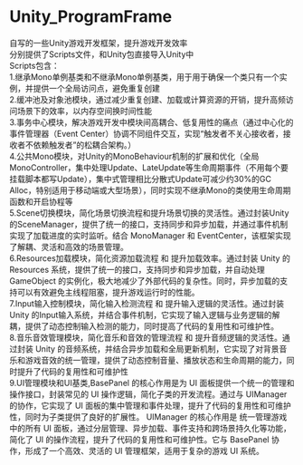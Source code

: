 # Unity_ProgramFrame
自写的一些Unity游戏开发框架，提升游戏开发效率  
分别提供了Scripts文件，和Unity包直接导入Unity中  
Scripts包含：  
1.继承Mono单例基类和不继承Mono单例基类，用于用于确保一个类只有一个实例，并提供一个全局访问点，避免重复创建  
2.缓冲池及对象池模块，通过减少重复创建、加载或计算资源的开销，提升高频访问场景下的效率，以内存空间换时间性能  
3.事务中心模块，解决游戏开发中模块间高耦合、低复用性的痛点（通过中心化的事件管理器（Event Center）协调不同组件交互，实现“触发者不关心接收者，接收者不依赖触发者”的松耦合架构。）  
4.公共Mono模块，对Unity的MonoBehaviour机制的扩展和优化（全局MonoController，集中处理Update、LateUpdate等生命周期事件（不用每个要挂载脚本都写Update），集中式管理相比分散式Update可减少约30%的GC Alloc，特别适用于移动端或大型场景），同时实现不继承Mono的类使用生命周期函数和开启协程等  
5.Scene切换模块，简化场景切换流程和提升场景切换的灵活性。通过封装Unity的SceneManager，提供了统一的接口，支持同步和异步加载，并通过事件机制实现了加载进度的实时监听。结合 MonoManager 和 EventCenter，该框架实现了解耦、灵活和高效的场景管理。  
6.Resources加载模块，简化资源加载流程 和 提升加载效率。通过封装 Unity 的 Resources 系统，提供了统一的接口，支持同步和异步加载，并自动处理 GameObject 的实例化，极大地减少了外部代码的复杂性。同时，异步加载的支持可以有效避免主线程阻塞，提升游戏运行时的性能。  
7.Input输入控制模块，简化输入检测流程 和 提升输入逻辑的灵活性。通过封装 Unity 的Input输入系统，并结合事件机制，它实现了输入逻辑与业务逻辑的解耦，提供了动态控制输入检测的能力，同时提高了代码的复用性和可维护性。  
8.音乐音效管理模块，简化音乐和音效的管理流程 和 提升音频逻辑的灵活性。通过封装 Unity 的音频系统，并结合异步加载和全局更新机制，它实现了对背景音乐和游戏音效的统一管理，提供了动态控制音量、播放状态和生命周期的能力，同时提升了代码的复用性和可维护性  
9.UI管理模块和UI基类,BasePanel 的核心作用是为 UI 面板提供一个统一的管理和操作接口，封装常见的 UI 操作逻辑，简化子类的开发流程。通过与 UIManager 的协作，它实现了 UI 面板的集中管理和事件处理，提升了代码的复用性和可维护性，同时为子类提供了良好的扩展性。 UIManager 的核心作用是 统一管理游戏中的所有 UI 面板，通过分层管理、异步加载、事件支持和跨场景持久化等功能，简化了 UI 的操作流程，提升了代码的复用性和可维护性。它与 BasePanel 协作，形成了一个高效、灵活的 UI 管理框架，适用于复杂的游戏 UI 系统。
